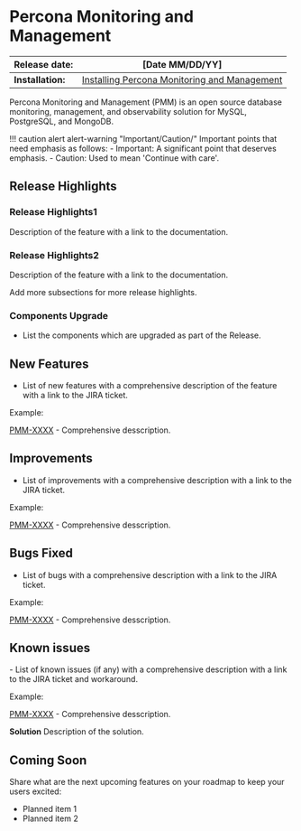 # Percona Monitoring and Management 

| **Release date:** | [Date MM/DD/YY]                                                                                    |
| ----------------- | ----------------------------------------------------------------------------------------------- |
| **Installation:** | [Installing Percona Monitoring and Management](https://www.percona.com/software/pmm/quickstart) |

Percona Monitoring and Management (PMM) is an open source database monitoring, management, and observability solution for MySQL, PostgreSQL, and MongoDB.

!!! caution alert alert-warning "Important/Caution/"
    Important points that need emphasis as follows:
    - Important: A significant point that deserves emphasis.
    - Caution: Used to mean 'Continue with care'.


## Release Highlights

### Release Highlights1 
Description of the feature  with a link to the documentation.


### Release Highlights2
Description of the feature  with a link to the documentation.

Add more subsections for more release highlights.


### Components Upgrade
- List the components which are upgraded as part of the Release.

## New Features

- List of new features with a comprehensive description of the feature with a link to the JIRA ticket.

Example:

[PMM-XXXX](https://jira.percona.com/browse/PMM-XXXX) - Comprehensive desscription.



## Improvements

- ​​List of improvements with a comprehensive description with a link to the JIRA ticket.

Example:

[PMM-XXXX](https://jira.percona.com/browse/PMM-XXXX) - Comprehensive desscription.
 

## Bugs Fixed

- ​​List of bugs with a comprehensive description with a link to the JIRA ticket.

Example:

[PMM-XXXX](https://jira.percona.com/browse/PMM-XXXX) - Comprehensive desscription.



## Known issues

​​- List of known issues (if any) with a comprehensive description with a link to the JIRA ticket and workaround.

Example:

[PMM-XXXX](https://jira.percona.com/browse/PMM-XXXX) - Comprehensive desscription.


**Solution**
Description of the solution.


## Coming Soon
Share what are the next upcoming features on your roadmap to keep your users excited:

- Planned item 1
- Planned item 2 
